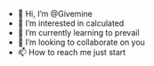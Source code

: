 - 👋 Hi, I’m @Givemine
- 👀 I’m interested in calculated
- 🌱 I’m currently learning to prevail
- 💞️ I’m looking to collaborate on you
- 📫 How to reach me just start

<!---
Givemine/Givemine is a ✨ special ✨ repository because its `README.md` (this file) appears on your GitHub profile.
You can click the Preview link to take a look at your changes.
--->
